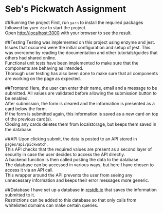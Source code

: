 # Seb's Pickwatch Assignment

##Running the project
First, run `yarn` to install the required packages followed by `yarn dev` to start the project.  
Open [http://localhost:3000](http://localhost:3000) with your browser to see the result.

##Testing
Testing was implemented on this project using enzyme and jest.  
Issues that occurred were the initial configuration and setup of jest. This was overcome by reading the documentation and other tutorials/guides that others had shared online.  
Functional unit tests have been implemented to make sure that the components are behaving as intended.  
Thorough user testing has also been done to make sure that all components are working on the page as expected.

##Frontend
Here, the user can enter their name, email and a message to be submitted.
All values are validated before allowing the submission button to be enabled.  
After submission, the form is cleared and the information is presented as a card below the form.  
If the form is submitted again, this information is saved as a new card on top of the previous card(s).  
Closing any cards deletes them from localstorage, but keeps them saved in the database.

##API
Upon clicking submit, the data is posted to an API stored in `pages/api/pickwatch`.  
This API checks that the required values are present as a second layer of security in case the user decides to access the API directly.  
A backend function is then called posting the data to the database.  
The database can be accessed in various ways, but here I have chosen to access it via an API call.  
This wrapper around the API prevents the user from seeing any unnecessary information and keeps their error messages more generic.

##Database
I have set up a database in [restdb.io](restdb.io) that saves the information submitted to it.  
Restrictions can be added to this database so that only calls from whitelisted domains can make certain queries.
